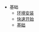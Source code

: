 * 基础
    * [环境安装](doc/install.md "go环境安装")
    * [快速开始](doc/first_code.md "快速开始")
    * [基础](doc/base.md "基础1")